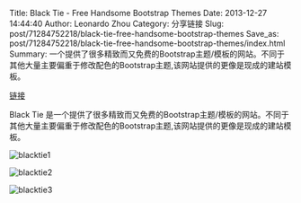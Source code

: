 Title: Black Tie - Free Handsome Bootstrap Themes
Date: 2013-12-27 14:44:40
Author: Leonardo Zhou
Category: 分享链接
Slug: post/71284752218/black-tie-free-handsome-bootstrap-themes
Save_as: post/71284752218/black-tie-free-handsome-bootstrap-themes/index.html
Summary: 一个提供了很多精致而又免费的Bootstrap主题/模板的网站。不同于其他大量主要偏重于修改配色的Bootstrap主题,该网站提供的更像是现成的建站模板。


[链接][]

Black Tie 是一个提供了很多精致而又免费的Bootstrap主题/模板的网站。不同于其他大量主要偏重于修改配色的Bootstrap主题,该网站提供的更像是现成的建站模板。

![blacktie1][]


![blacktie2][]


![blacktie3][]


  [链接]: http://www.blacktie.co/
  [blacktie1]: http://ww4.sinaimg.cn/large/6c3391c1gw1eef15fmj05j218g0fowho.jpg
  [blacktie2]: http://ww4.sinaimg.cn/large/6c3391c1gw1eef16lyn1kj218g0foacq.jpg
  [blacktie3]: http://ww4.sinaimg.cn/large/6c3391c1gw1eef1730b0kj218g0fojv9.jpg
